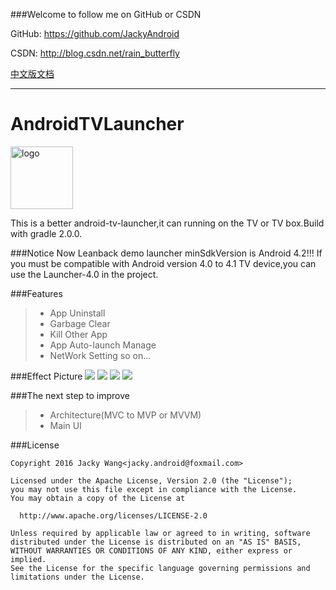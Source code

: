 ###Welcome to follow me on GitHub or CSDN

GitHub: https://github.com/JackyAndroid

CSDN: http://blog.csdn.net/rain_butterfly

[中文版文档](https://github.com/JackyAndroid/AndroidTVLauncher/blob/master/README-CN.md)

---
# AndroidTVLauncher

<img src="https://github.com/JackyAndroid/AndroidTVLauncher/blob/master/launcher-4.2/src/main/res/drawable-xhdpi/ic_launcher.png" width = "100" height = "100" alt="logo" align=center />

This is a better android-tv-launcher,it can running on the TV or TV box.Build with gradle 2.0.0.

###Notice
Now Leanback demo launcher minSdkVersion is Android 4.2!!!
If you must be compatible with Android version 4.0 to 4.1 TV device,you can use the Launcher-4.0 in the project.

###Features
> * App Uninstall
> * Garbage Clear
> * Kill Other App
> * App Auto-launch Manage
> * NetWork Setting
so on...

###Effect Picture
![](https://github.com/JackyAndroid/AndroidTVLauncher/blob/master/screenshots/social_share_2016-06-04-18-45-13.png)
![](https://github.com/JackyAndroid/AndroidTVLauncher/blob/master/screenshots/social_share_2016-06-04-18-45-34.png)
![](https://github.com/JackyAndroid/AndroidTVLauncher/blob/master/screenshots/social_share_2016-06-04-18-45-43.png)
![](https://github.com/JackyAndroid/AndroidTVLauncher/blob/master/screenshots/social_share_2016-06-04-18-46-02.png)

###The next step to improve
> * Architecture(MVC to MVP or MVVM)
> * Main UI

###License

    Copyright 2016 Jacky Wang<jacky.android@foxmail.com>
    
    Licensed under the Apache License, Version 2.0 (the "License");
    you may not use this file except in compliance with the License.
    You may obtain a copy of the License at
    
      http://www.apache.org/licenses/LICENSE-2.0
    
    Unless required by applicable law or agreed to in writing, software
    distributed under the License is distributed on an "AS IS" BASIS,
    WITHOUT WARRANTIES OR CONDITIONS OF ANY KIND, either express or implied.
    See the License for the specific language governing permissions and
    limitations under the License.
